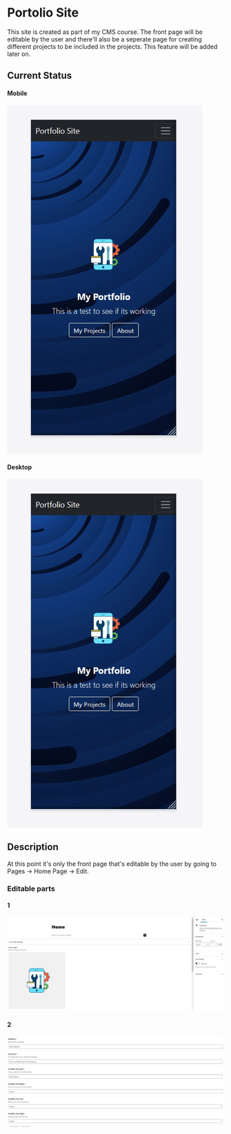 # Portolio Site

This site is created as part of my CMS course. The front page
will be editable by the user and there'll also be a seperate 
page for creating different projects to be included in the projects.
This feature will be added later on.

## Current Status

#### Mobile
![alt text](https://github.com/Palmeuh/Portfolio/blob/master/wp-images/Mobile.jpg?raw=true)

#### Desktop
![alt text](https://github.com/Palmeuh/Portfolio/blob/master/wp-images/Mobile.jpg?raw=true)

## Description

At this point it's only the front page that's editable by the user by
going to Pages -> Home Page -> Edit.

### Editable parts

#### 1
![alt text](https://github.com/Palmeuh/Portfolio/blob/master/wp-images/Edit1.jpg?raw=true)

#### 2
![alt text](https://github.com/Palmeuh/Portfolio/blob/master/wp-images/Edit2.jpg?raw=true)

